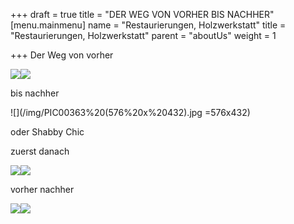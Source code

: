 +++
draft = true
title = "DER WEG VON VORHER BIS NACHHER"
[menu.mainmenu]
name = "Restaurierungen, Holzwerkstatt"
title = "Restaurierungen, Holzwerkstatt"
parent = "aboutUs"
weight = 1

+++
Der Weg von vorher

![](/img/Schrank%20Martina%20027.jpg)![](/img/Schrank%20Martina%20034.jpg)

bis nachher

![](/img/PIC00363%20(576%20x%20432).jpg =576x432)

oder Shabby Chic

zuerst danach

![](/img/shabby%20vorher%20(432%20x%20576).jpg)![](/img/shabby%20nachher(450%20x%20600).jpg)

vorher nachher

![](/img/panoram%20alt%20(450%20x%20600).jpg)![](/img/panoram%20neu%20(398%20x%20600).jpg)